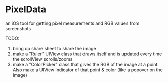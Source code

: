 PixelData
=========

an iOS tool for getting pixel measurements and RGB values from screenshots

TODO:

1. bring up share sheet to share the image
2. make a "Ruler" UIView class that draws itself and is updated every time the scrollView scrolls/zooms
3. make a "ColorPicker" class that gives the RGB of the image at a point. Also make a UIView indicator of that point & color (like a popover on the image)
